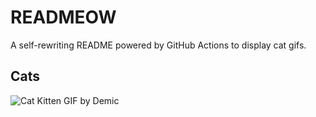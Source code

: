 # READMEOW

A self-rewriting README powered by GitHub Actions to display cat gifs.

## Cats

![Cat Kitten GIF by Demic](https://media4.giphy.com/media/3oriO0OEd9QIDdllqo/200.gif?cid=9acd02dawzs4u6640298sdyclagfaz8731xisqf82zfffgw2&ep=v1_gifs_search&rid=200.gif&ct=g)
